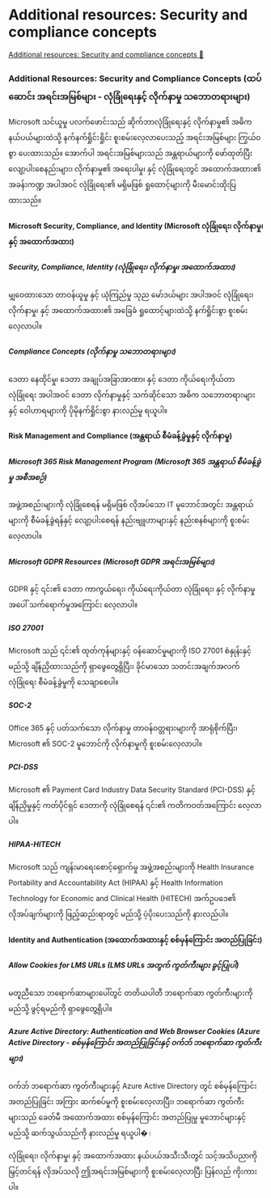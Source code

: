 # Additional resources: Security and compliance concepts

[Additional resources: Security and compliance concepts 🔗](https://www.coursera.org/learn/cybersecurity-threat-vectors-and-mitigation/supplement/njMw4/additional-resources-security-and-compliance-concepts)

### Additional Resources: Security and Compliance Concepts (ထပ်ဆောင်း အရင်းအမြစ်များ - လုံခြုံရေးနှင့် လိုက်နာမှု သဘောတရားများ)

Microsoft သင်ယူမှု ပလက်ဖောင်းသည် ဆိုက်ဘာလုံခြုံရေးနှင့် လိုက်နာမှု၏ အဓိက နယ်ပယ်များထဲသို့ နက်နက်ရှိုင်းရှိုင်း စူးစမ်းလေ့လာပေးသည့် အရင်းအမြစ်များ ကြွယ်ဝစွာ ပေးထားသည်။ အောက်ပါ အရင်းအမြစ်များသည် အန္တရာယ်များကို ဖော်ထုတ်ပြီး လျော့ပါးစေနည်းများ၊ လိုက်နာမှု၏ အရေးပါမှု၊ နှင့် လုံခြုံရေးတွင် အထောက်အထား၏ အခန်းကဏ္ဍ အပါအဝင် လုံခြုံရေး၏ မရှိမဖြစ် ရှုထောင့်များကို မီးမောင်းထိုးပြထားသည်။

#### Microsoft Security, Compliance, and Identity (Microsoft လုံခြုံရေး၊ လိုက်နာမှု၊ နှင့် အထောက်အထား)

##### Security, Compliance, Identity (လုံခြုံရေး၊ လိုက်နာမှု၊ အထောက်အထား)

မျှဝေထားသော တာဝန်ယူမှု နှင့် ယုံကြည်မှု သုည မော်ဒယ်များ အပါအဝင် လုံခြုံရေး၊ လိုက်နာမှု၊ နှင့် အထောက်အထား၏ အခြေခံ ရှုထောင့်များထဲသို့ နက်ရှိုင်းစွာ စူးစမ်းလေ့လာပါ။

##### Compliance Concepts (လိုက်နာမှု သဘောတရားများ)

ဒေတာ နေထိုင်မှု၊ ဒေတာ အချုပ်အခြာအာဏာ၊ နှင့် ဒေတာ ကိုယ်ရေးကိုယ်တာ လုံခြုံရေး အပါအဝင် ဒေတာ လိုက်နာမှုနှင့် သက်ဆိုင်သော အဓိက သဘောတရားများနှင့် ဝေါဟာရများကို ပိုမိုနက်ရှိုင်းစွာ နားလည်မှု ရယူပါ။

#### Risk Management and Compliance (အန္တရာယ် စီမံခန့်ခွဲမှုနှင့် လိုက်နာမှု)

##### Microsoft 365 Risk Management Program (Microsoft 365 အန္တရာယ် စီမံခန့်ခွဲမှု အစီအစဉ်)

အဖွဲ့အစည်းများကို လုံခြုံစေရန် မရှိမဖြစ် လိုအပ်သော IT မူဘောင်အတွင်း အန္တရာယ်များကို စီမံခန့်ခွဲရန်နှင့် လျော့ပါးစေရန် နည်းဗျူဟာများနှင့် နည်းစနစ်များကို စူးစမ်းလေ့လာပါ။

##### Microsoft GDPR Resources (Microsoft GDPR အရင်းအမြစ်များ)

GDPR နှင့် ၎င်း၏ ဒေတာ ကာကွယ်ရေး၊ ကိုယ်ရေးကိုယ်တာ လုံခြုံရေး၊ နှင့် လိုက်နာမှုအပေါ် သက်ရောက်မှုအကြောင်း လေ့လာပါ။

##### ISO 27001

Microsoft သည် ၎င်း၏ ထုတ်ကုန်များနှင့် ဝန်ဆောင်မှုများကို ISO 27001 စံနှုန်းနှင့် မည်သို့ ချိန်ညှိထားသည်ကို ရှာဖွေတွေ့ရှိပြီး၊ ခိုင်မာသော သတင်းအချက်အလက် လုံခြုံရေး စီမံခန့်ခွဲမှုကို သေချာစေပါ။

##### SOC-2

Office 365 နှင့် ပတ်သက်သော လိုက်နာမှု တာဝန်ဝတ္တရားများကို အာရုံစိုက်ပြီး၊ Microsoft ၏ SOC-2 မူဘောင်ကို လိုက်နာမှုကို စူးစမ်းလေ့လာပါ။

##### PCI-DSS

Microsoft ၏ Payment Card Industry Data Security Standard (PCI-DSS) နှင့် ချိန်ညှိမှုနှင့် ကတ်ပိုင်ရှင် ဒေတာကို လုံခြုံစေရန် ၎င်း၏ ကတိကဝတ်အကြောင်း လေ့လာပါ။

##### HIPAA-HITECH

Microsoft သည် ကျန်းမာရေးစောင့်ရှောက်မှု အဖွဲ့အစည်းများကို Health Insurance Portability and Accountability Act (HIPAA) နှင့် Health Information Technology for Economic and Clinical Health (HITECH) အက်ဥပဒေ၏ လိုအပ်ချက်များကို ဖြည့်ဆည်းရာတွင် မည်သို့ ပံ့ပိုးပေးသည်ကို နားလည်ပါ။

#### Identity and Authentication (အထောက်အထားနှင့် စစ်မှန်ကြောင်း အတည်ပြုခြင်း)

##### Allow Cookies for LMS URLs (LMS URLs အတွက် ကွတ်ကီးများ ခွင့်ပြုပါ)

မတူညီသော ဘရောက်ဆာများပေါ်တွင် တတိယပါတီ ဘရောက်ဆာ ကွတ်ကီးများကို မည်သို့ ဖွင့်ရမည်ကို ရှာဖွေတွေ့ရှိပါ။

##### Azure Active Directory: Authentication and Web Browser Cookies (Azure Active Directory - စစ်မှန်ကြောင်း အတည်ပြုခြင်းနှင့် ဝက်ဘ် ဘရောက်ဆာ ကွတ်ကီးများ)

ဝက်ဘ် ဘရောက်ဆာ ကွတ်ကီးများနှင့် Azure Active Directory တွင် စစ်မှန်ကြောင်း အတည်ပြုခြင်း အကြား ဆက်စပ်မှုကို စူးစမ်းလေ့လာပြီး၊ ဘရောက်ဆာ ကွတ်ကီးများသည် ခေတ်မီ အထောက်အထား စစ်မှန်ကြောင်း အတည်ပြုမှု မူဘောင်များနှင့် မည်သို့ ဆက်သွယ်သည်ကို နားလည်မှု ရယူပါ�।

လုံခြုံရေး၊ လိုက်နာမှု၊ နှင့် အထောက်အထား နယ်ပယ်အသီးသီးတွင် သင့်အသိပညာကို မြှင့်တင်ရန် လိုအပ်သလို ဤအရင်းအမြစ်များကို စူးစမ်းလေ့လာပြီး ပြန်လည် ကိုးကားပါ။
